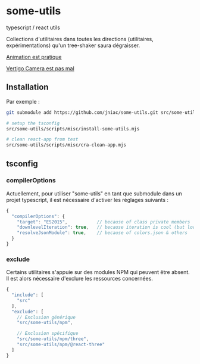 # some-utils

typescript / react utils

Collections d'utilitaires dans toutes les directions (utilitaires, expérimentations) 
qu'un tree-shaker saura dégraisser.

[Animation est pratique](some-utils/Animation)

[Vertigo Camera est pas mal](some-utils/npm/three/vertigo-2)

## Installation
Par exemple :
```bash
git submodule add https://github.com/jniac/some-utils.git src/some-utils

# setup the tsconfig
src/some-utils/scripts/misc/install-some-utils.mjs

# clean react-app from test
src/some-utils/scripts/misc/cra-clean-app.mjs
```

## tsconfig

### compilerOptions
Actuellement, pour utiliser "some-utils" en tant que submodule dans un projet 
typescript, il est nécessaire d'activer les réglages suivants : 
```js
{
  "compilerOptions": {
    "target": "ES2015",           // because of class private members
    "downlevelIteration": true,   // because iteration is cool (but low perf?)
    "resolveJsonModule": true,    // because of colors.json & others
  }
}
```

### exclude
Certains utilitaires s'appuie sur des modules NPM qui peuvent être absent. 
Il est alors nécessaire d'exclure les ressources concernées.
```js
{
  "include": [
    "src"
  ],
  "exclude": [
    // Exclusion générique
    "src/some-utils/npm",

    // Exclusion spécifique
    "src/some-utils/npm/three",
    "src/some-utils/npm/@react-three"
  ]
}
```
